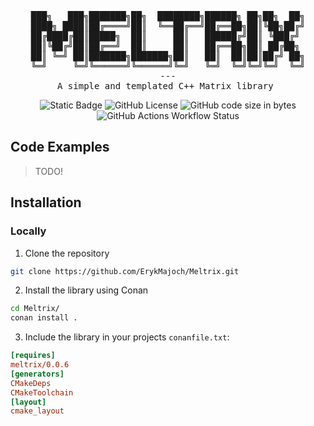 <div align="center">
<pre>
███╗   ███╗███████╗██╗  ████████╗██████╗ ██╗██╗  ██╗
████╗ ████║██╔════╝██║  ╚══██╔══╝██╔══██╗██║╚██╗██╔╝
██╔████╔██║█████╗  ██║     ██║   ██████╔╝██║ ╚███╔╝ 
██║╚██╔╝██║██╔══╝  ██║     ██║   ██╔══██╗██║ ██╔██╗ 
██║ ╚═╝ ██║███████╗███████╗██║   ██║  ██║██║██╔╝ ██╗
╚═╝     ╚═╝╚══════╝╚══════╝╚═╝   ╚═╝  ╚═╝╚═╝╚═╝  ╚═╝
---
A simple and templated C++ Matrix library 
</pre>

![Static Badge](https://img.shields.io/badge/C%2B%2B-17-purple?style=flat-square)
![GitHub License](https://img.shields.io/github/license/ErykMajoch/Meltrix?style=flat-square&label=License&color=purple)
![GitHub code size in bytes](https://img.shields.io/github/languages/code-size/ErykMajoch/Meltrix?style=flat-square&label=Library%20Size&color=purple)
![GitHub Actions Workflow Status](https://img.shields.io/github/actions/workflow/status/ErykMajoch/Meltrix/.github%2Fworkflows%2FCMakeBuild.yml?style=flat-square&label=Build)

</div>

## Code Examples

> TODO!

## Installation

### Locally

1. Clone the repository

```bash
git clone https://github.com/ErykMajoch/Meltrix.git
```

2. Install the library using Conan

```bash
cd Meltrix/
conan install .
```

3. Include the library in your projects `conanfile.txt`:

```cfg
[requires]
meltrix/0.0.6
[generators]
CMakeDeps
CMakeToolchain
[layout]
cmake_layout
```
